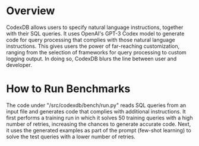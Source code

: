 # Overview

CodexDB allows users to specify natural language instructions, together with their SQL queries. It uses OpenAI's GPT-3 Codex model to generate code for query processing that complies with those natural language instructions. This gives users the power of far-reaching customization, ranging from the selection of frameworks for query processing to custom logging output. In doing so, CodexDB blurs the line between user and developer.

# How to Run Benchmarks

The code under "/src/codexdb/bench/run.py" reads SQL queries from an input file and generates code that complies with additional instructions. 
It first performs a training run in which it solves 50 training queries with a high number of retries, increasing the chances to generate accurate code. 
Next, it uses the generated examples as part of the prompt (few-shot learning) to solve the test queries with a lower number of retries.
